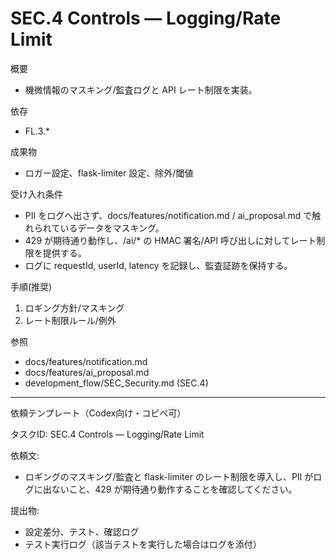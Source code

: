 # SEC.4 Controls — Logging/Rate Limit

概要
- 機微情報のマスキング/監査ログと API レート制限を実装。

依存
- FL.3.*

成果物
- ロガー設定、flask-limiter 設定、除外/閾値

受け入れ条件
- PII をログへ出さず、docs/features/notification.md / ai_proposal.md で触れられているデータをマスキング。
- 429 が期待通り動作し、/ai/* の HMAC 署名/API 呼び出しに対してレート制限を提供する。
- ログに requestId, userId, latency を記録し、監査証跡を保持する。

手順(推奨)
1) ロギング方針/マスキング
2) レート制限ルール/例外

参照
- docs/features/notification.md
- docs/features/ai_proposal.md
- development_flow/SEC_Security.md (SEC.4)

---
依頼テンプレート（Codex向け・コピペ可）

タスクID: SEC.4 Controls — Logging/Rate Limit

依頼文:
- ロギングのマスキング/監査と flask-limiter のレート制限を導入し、PII がログに出ないこと、429 が期待通り動作することを確認してください。

提出物:
- 設定差分、テスト、確認ログ
- テスト実行ログ（該当テストを実行した場合はログを添付）